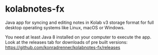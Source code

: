# kolabnotes-fx
Java app for syncing and editing notes in Kolab v3 storage format for full desktop operating systems like Linux, macOS or Windows.

You need at least Java 8 installed on your computer to execute the app. Look at the releases tab for downloads of pre built versions: https://github.com/konradrenner/kolabnotes-fx/releases
